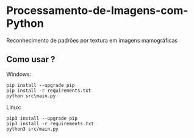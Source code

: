 # Processamento-de-Imagens-com-Python
Reconhecimento de padrões por textura em imagens mamográficas

## Como usar ?

Windows:

```
pip install --upgrade pip
pip install -r requirements.txt
python src\main.py
```

Linux:

```
pip3 install --upgrade pip
pip3 install -r requirements.txt
python3 src/main.py
```
